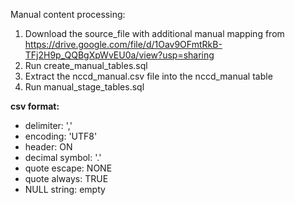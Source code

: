 Manual content processing:

1. Download the source_file with additional manual mapping from https://drive.google.com/file/d/1Oav9OFmtRkB-TFj2H9p_QQBgXpWvEU0a/view?usp=sharing
2. Run create_manual_tables.sql
3. Extract the nccd_manual.csv file into the nccd_manual table
4. Run manual_stage_tables.sql

**csv format:**
* delimiter: ','
* encoding: 'UTF8'
* header: ON
* decimal symbol: '.'
* quote escape: NONE
* quote always: TRUE
* NULL string: empty

